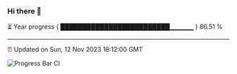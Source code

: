 ### Hi there 👋

⏳ Year progress { █████████████████████████▁▁▁▁▁ } 86.51 %

---

⏰ Updated on Sun, 12 Nov 2023 18:12:00 GMT

![Progress Bar CI](https://github.com/liununu/liununu/workflows/Progress%20Bar%20CI/badge.svg)
